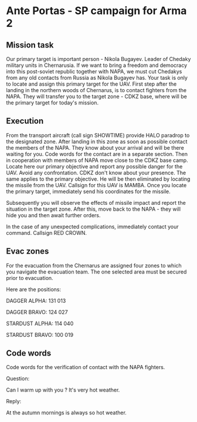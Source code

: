 Ante Portas - SP campaign for Arma 2
====================================
Mission task
------------
Our primary target is important person - Nikola Bugayev. Leader of Chedaky military units in Chernarusia.
If we want to bring a freedom and democracy into this post-soviet republic together with NAPA, we must cut Chedakys from any old contacts from Russia as Nikola Bugayev has.
Your task is only to locate and assign this primary target for the UAV.
First step after the landing in the northern woods of Chernarus, is to contact fighters from the NAPA. They will transfer you to the target zone - CDKZ base, where will be the primary target for today's mission.

Execution
---------
From the transport aircraft (call sign SHOWTIME) provide HALO paradrop to the designated zone.
After landing in this zone as soon as possible contact the members of the NAPA. They know about your arrival and will be there waiting for you. Code words for the contact are in a separate section.
Then in cooperation with members of NAPA move close to the CDKZ base camp. Locate here our primary objective and report any possible danger for the UAV.
Avoid any confrontation. CDKZ don't know about your presence. The same applies to the primary objective. He will be then eliminated by locating the missile from the UAV. Callsign for this UAV is MAMBA.
Once you locate the primary target, immediately send his coordinates for the missile.


Subsequently you will observe the effects of missile impact and report the situation in the target zone.
After this, move back to the NAPA - they will hide you and then await further orders.


In the case of any unexpected complications, immediately contact your command. Callsign RED CROWN.

Evac zones
----------
For the evacuation from the Chernarus are assigned four zones to which you navigate the evacuation team. The one selected area must be secured prior to evacuation.

Here are the positions:

DAGGER ALPHA: 131 013

DAGGER BRAVO: 124 027

STARDUST ALPHA: 114 040

STARDUST BRAVO: 100 019

Code words
----------
Code words for the verification of contact with the NAPA fighters.

Question:

Can I warm up with you ? It's very hot weather. 

Reply:

At the autumn mornings is always so hot weather.